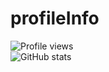 # profileInfo
![Profile views](https://gpvc.arturio.dev/Shubham7350)  
![GitHub stats](https://github-readme-stats.vercel.app/api?username=Shubham7350&theme=radical)
